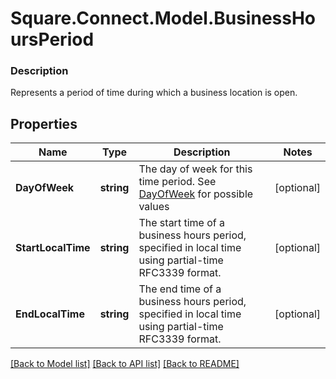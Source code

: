 # Square.Connect.Model.BusinessHoursPeriod

### Description

Represents a period of time during which a business location is open.

## Properties

Name | Type | Description | Notes
------------ | ------------- | ------------- | -------------
**DayOfWeek** | **string** | The day of week for this time period. See [DayOfWeek](#type-dayofweek) for possible values | [optional] 
**StartLocalTime** | **string** | The start time of a business hours period, specified in local time using partial-time RFC3339 format. | [optional] 
**EndLocalTime** | **string** | The end time of a business hours period, specified in local time using partial-time RFC3339 format. | [optional] 



[[Back to Model list]](../README.md#documentation-for-models) [[Back to API list]](../README.md#documentation-for-api-endpoints) [[Back to README]](../README.md)

